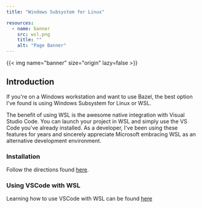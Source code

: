 ```yaml
---
title: "Windows Subsystem for Linux"

resources:
  - name: banner
    src: wsl.png
    title: ""
    alt: "Page Banner"
---
```


<!--
 Copyright 2022 Ryan McGuinness

 Licensed under the Apache License, Version 2.0 (the "License");
 you may not use this file except in compliance with the License.
 You may obtain a copy of the License at

     http://www.apache.org/licenses/LICENSE-2.0

 Unless required by applicable law or agreed to in writing, software
 distributed under the License is distributed on an "AS IS" BASIS,
 WITHOUT WARRANTIES OR CONDITIONS OF ANY KIND, either express or implied.
 See the License for the specific language governing permissions and
 limitations under the License.
-->

{{< img name="banner" size="origin" lazy=false >}}

## Introduction

If you're on a Windows workstation and want to use Bazel, the best option I've found is using Windows Subsystem for Linux or WSL.

The benefit of using WSL is the awesome native integration with Visual Studio Code. You can launch your project in WSL and simply use the VS Code you've already installed. As a developer, I've been using these features for years and sincerely appreciate Microsoft embracing WSL as an alternative development environment.

### Installation

Follow the directions found [here](https://docs.microsoft.com/en-us/windows/wsl/install).

### Using VSCode with WSL

Learning how to use VSCode with WSL can be found [here](https://code.visualstudio.com/blogs/2019/09/03/wsl2)
